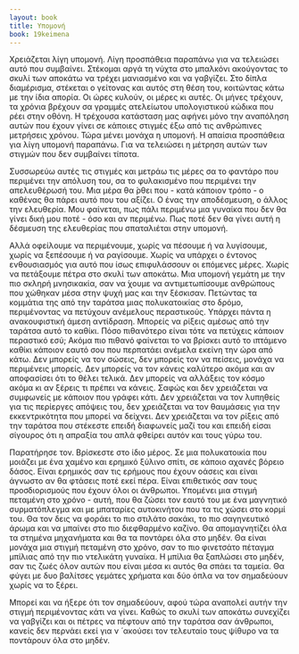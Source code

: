 ```yaml
---
layout: book
title: Υπομονή
book: 19keimena
---
```

Χρειάζεται λίγη υπομονή. Λίγη προσπάθεια παραπάνω για να τελειώσει αυτό που συμβαίνει. Στέκομαι αργά τη νύχτα στο μπαλκόνι ακούγοντας το σκυλί των αποκάτω να τρέχει μανιασμένο και να γαβγίζει. Στο δίπλα διαμέρισμα, στέκεται ο γείτονας και αυτός στη θέση του, κοιτώντας κάτω με την ίδια απορία. Οι ώρες κυλούν, οι μέρες κι αυτές. Οι μήνες τρέχουν, τα χρόνια βρέχουν σα γραμμές ατελείωτου υπολογιστικού κώδικα που ρέει στην οθόνη. Η τρέχουσα κατάσταση μας αφήνει μόνο την αναπόληση αυτών που έχουν γίνει σε κάποιες στιγμές έξω από τις ανθρώπινες μετρήσεις χρόνου. Τώρα μένει μονάχα η υπομονή. Η απαίσια προσπάθεια για λίγη υπομονή παραπάνω. Για να τελειώσει η μέτρηση αυτών των στιγμών που δεν συμβαίνει τίποτα.

Συσσωρεύω αυτές τις στιγμές και μετράω τις μέρες σα το φαντάρο που περιμένει την απόλυση του, σα το φυλακισμένο που περιμένει την απελευθέρωσή του. Μια μέρα θα ́ρθει που - κατά κάποιον τρόπο - ο καθένας θα πάρει αυτό που του αξίζει. Ο ένας την αποδέσμευση, ο άλλος την ελευθερία. Μου φαίνεται, πως πάλι περιμένω μια γυναίκα που δεν θα γίνει δική μου ποτέ - όσο και αν περιμένω. Πως ποτέ δεν θα γίνει αυτή η δέσμευση της ελευθερίας που σπαταλιέται στην υπομονή.

Αλλά οφείλουμε να περιμένουμε, χωρίς να πέσουμε ή να λυγίσουμε, χωρίς να ξεπέσουμε ή να ραγίσουμε. Χωρίς να υπάρχει ο έντονος ενθουσιασμός για αυτό που ίσως επιφυλάσσουν οι επόμενες μέρες. Χωρίς να πετάξουμε πέτρα στο σκυλί των αποκάτω. Μια υπομονή γεμάτη με την πιο σκληρή μνησικακία, σαν να ́χουμε να αντιμετωπίσουμε ανθρώπους που χώθηκαν μέσα στην ψυχή μας και την ξέσκισαν. Πετώντας τα κομμάτια της από την ταράτσα μιας πολυκατοικίας στο δρόμο, περιμένοντας να πετύχουν ανέμελους περαστικούς. Υπάρχει πάντα η ανακουφιστική άμεση αντίδραση. Μπορείς να ρίξεις αμέσως από την ταράτσα αυτό το καθίκι. Πόσο πιθανότερο είναι τότε να πετύχεις κάποιον περαστικό εσύ; Ακόμα πιο πιθανό φαίνεται το να βρίσκει αυτό το ιπτάμενο καθίκι κάποιον εαυτό σου που περπατάει ανέμελα εκείνη την ώρα από κάτω. Δεν μπορείς να τον σώσεις, δεν μπορείς τον να πείσεις, μονάχα να περιμένεις μπορείς. Δεν μπορείς να τον κάνεις καλύτερο ακόμα και αν αποφασίσει ότι το θέλει τελικά. Δεν μπορείς να αλλάξεις τον κόσμο ακόμα κι αν ξέρεις τι πρέπει να κάνεις. Σαφώς και δεν χρειάζεται να συμφωνείς με κάποιον που γράφει κάτι. Δεν χρειάζεται να τον λυπηθείς για τις περίεργες απόψεις του, δεν χρειάζεται να τον θαυμάσεις για την εκκεντρικότητα που μπορεί να δείχνει. Δεν χρειάζεται να τον ρίξεις από την ταράτσα που στέκεστε επειδή διαφωνείς μαζί του και επειδή είσαι σίγουρος ότι η απραξία του απλά φθείρει αυτόν και τους γύρω του.

Παρατήρησε τον. Βρίσκεστε στο ίδιο μέρος. Σε μια πολυκατοικία που μοιάζει με ένα χαμένο και ερημικό ξύλινο σπίτι, σε κάποιο αχανές βόρειο δάσος. Είναι ερημικός σαν τις ερήμους που έχουν οάσεις και είναι άγνωστο αν θα φτάσεις ποτέ εκεί πέρα. Είναι επιθετικός σαν τους προσδιορισμούς που έχουν όλοι οι άνθρωποι. Υπομένει μια στιγμή πεταμένη στο χρόνο - αυτή, που θα ζώσει τον εαυτό του με ένα μαγνητικό συρματόπλεγμα και με μπαταρίες αυτοκινήτου που τα τις χώσει στο κορμί του. Θα τον δεις να φοράει το πιο στιλάτο σακάκι, το πιο σαγηνευτικό άρωμα και να μπαίνει στο πιο διεφθαρμένο καζίνο. Θα απομαγνητίζει όλα τα στημένα μηχανήματα και θα τα ποντάρει όλα στο μηδέν. Θα είναι μονάχα μια στιγμή πεταμένη στο χρόνο, σαν το πιο φινετσάτο πέταγμα μπίλιας από την πιο ντελικάτη γυναίκα. Η μπίλια θα ξαπλώσει στο μηδέν, σαν τις ζωές όλον αυτών που είναι μέσα κι αυτός θα σπάει τα ταμεία. Θα φύγει με δυο βαλίτσες γεμάτες χρήματα και δύο όπλα να τον σημαδεύουν χωρίς να το ξέρει.

Μπορεί και να ήξερε ότι τον σημαδεύουν, αφού τώρα αναπολεί αυτήν την στιγμή περιμένοντας κάτι να γίνει. Καθώς το σκυλί των αποκάτω συνεχίζει να γαβγίζει και οι πέτρες να πέφτουν από την ταράτσα σαν άνθρωποι, κανείς δεν περνάει εκεί για ν ́ ακούσει τον τελευταίο τους ψίθυρο να τα ποντάρουν όλα στο μηδέν.
